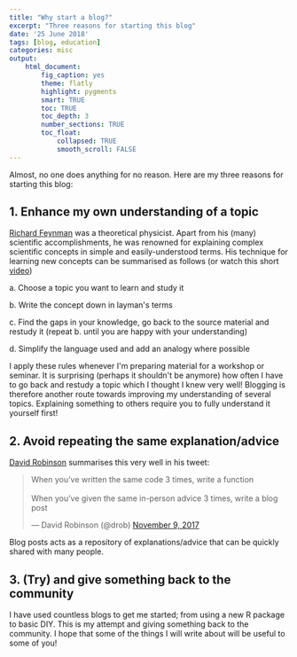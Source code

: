 ```yaml
---
title: "Why start a blog?"
excerpt: "Three reasons for starting this blog"
date: '25 June 2018'
tags: [blog, education]
categories: misc
output: 
    html_document:
        fig_caption: yes
        theme: flatly
        highlight: pygments
        smart: TRUE
        toc: TRUE
        toc_depth: 3
        number_sections: TRUE
        toc_float:
            collapsed: TRUE
            smooth_scroll: FALSE
---
```



Almost, no one does anything for no reason. Here are my three reasons for starting this blog:

## 1. Enhance my own understanding of a topic

[Richard Feynman](https://en.wikipedia.org/wiki/Richard_Feynman) was a theoretical physicist. 
Apart from his (many) scientific accomplishments, he was renowned for explaining complex 
scientific concepts in simple and easily-understood terms. His technique for learning 
new concepts can be summarised as follows (or watch this short [video](https://www.youtube.com/watch?v=tkm0TNFzIeg))

a. Choose a topic you want to learn and study it

b. Write the concept down in layman's terms

c. Find the gaps in your knowledge, go back to the source material and restudy it
(repeat b. until you are happy with your understanding)

d. Simplify the language used and add an analogy where possible

I apply these rules whenever I'm preparing material for a workshop or seminar. 
It is surprising (perhaps it shouldn't be anymore) how often I have to go back
and restudy a topic which I thought I knew very well! Blogging is therefore another route
towards improving my understanding of several topics. Explaining something to others
require you to fully understand it yourself first!
    
## 2. Avoid repeating the same explanation/advice

[David Robinson](http://varianceexplained.org/r/start-blog/) summarises this very well in his tweet:

<blockquote class="twitter-tweet" data-lang="en"><p lang="en" dir="ltr">When you’ve written the same code 3 times, write a function<br><br>When you’ve given the same in-person advice 3 times, write a blog post</p>&mdash; David Robinson (@drob) <a href="https://twitter.com/drob/status/928447584712253440?ref_src=twsrc%5Etfw">November 9, 2017</a></blockquote>
<script async src="https://platform.twitter.com/widgets.js" charset="utf-8"></script>

Blog posts acts as a repository of explanations/advice that can be quickly shared with many people.

## 3. (Try) and give something back to the community

I have used countless blogs to get me started; from using a new R package to basic DIY.
This is my attempt and giving something back to the community. I hope that
some of the things I will write about will be useful to some of you!
